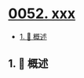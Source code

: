 # [0052. xxx](https://github.com/Tdahuyou/TNotes.leetcode/tree/main/notes/0052.%20xxx)

<!-- region:toc -->

- [1. 📝 概述](#1--概述)

<!-- endregion:toc -->

## 1. 📝 概述
